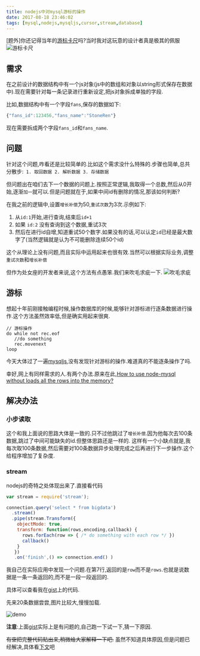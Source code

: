 ```yaml
---
title: nodejs中对mysql游标的操作
date: 2017-08-18 23:46:02
tags: [mysql,nodejs,mysqljs,cursor,stream,database]
---
```


[题外]你还记得当年的[游标卡尺](https://baike.baidu.com/item/游标卡尺/2768806?from=jsfun.info)吗?当时我对这玩意的设计者真是极其的佩服
![游标卡尺](http://ou1djxzjh.bkt.clouddn.com/blog/image/ybkc.jpg-s)

## 需求

在之前设计的数据结构中有一个js对象(js中的数组和对象以string形式保存在数据中).现在需要针对每一条记录进行重新设定,把js对象拆成单独的字段.

比如,数据结构中有一个字段`fans`,保存的数据如下:

```js
{"fans_id":123456,"fans_name":"StoneRen"}
```

现在需要拆成两个字段`fans_id`和`fans_name`.

## 问题

针对这个问题,咋看还是比较简单的.比如这个需求没什么特殊的.步骤也简单,总共分散步:` 1. 取回数据 2. 解析数据 3. 存储数据`

但问题出在咱们去下一个数据的问题上.按照正常逻辑,我取得一个总数,然后从0开始,逐渐`加一`就可以.但是问题就在于,如果中间id有删除的情况,那该如何判断?

在我之前的逻辑中,设置`增长补偿`为50,`重试次数`为3次.示例如下:

<!-- more -->

1. 从`id:1`开始,进行查询,结束后`id+1`
2. 如果 `id:2` 没有查询到这个数据,重试3次
3. 然后在进行id自增,知道重试50个数字.如果没有的话,可以认定`id`已经是最大数字了(当然逻辑就是认为不可能删除连续50个id)

这个从理论上没有问题,而且实际中运用起来也很有效.当然可以根据实际业务,调整`重试次数`和`增长补偿`

但作为处女座的开发者来说,这个方法有点愚笨.我们来吹毛求疵一下.
![吹毛求疵](http://ou1djxzjh.bkt.clouddn.com/blog/image/9150e4e5gw1fae0b431b7g204x04x0ul.gif-s)

## 游标

想起十年前刚接触编程时候,操作数据库的时候,能够针对游标进行逐条数据进行操作.这个方法虽然效率低,但是确实用起来很爽.

```
// 游标操作
do while not rec.eof
   //do something
   rec.movenext
loop
```

今天大体过了一遍[mysqljs](https://github.com/mysqljs/mysql),没有发现针对游标的操作.难道真的不能逐条操作了吗.

幸好,网上有同样需求的人.有两个办法.原来在此,[How to use node-mysql without loads all the rows into the memory?](https://stackoverflow.com/questions/36015279/how-to-use-node-mysql-without-loads-all-the-rows-into-the-memory)


## 解决办法

### 小步读取
这个和我上面说的思路大体是一致的.只不过他跳过了`增长补偿`.因为他每次去100条数据,跳过了中间可能缺失的id.但整体思路还是一样的.
这样有一个小缺点就是,我每次取100条数据,然后需要对100条数据异步处理完成之后再进行下一步操作.这个给程序增加了复杂度.

### stream

nodejs的奇特之处体现出来了.直接看代码

```js
var stream = require('stream');

connection.query('select * from bigdata')
  .stream()
  .pipe(stream.Transform({
    objectMode: true,
    transform: function(rows,encoding,callback) {
      rows.forEach(row => { /* do something with each row */ })
      callback()
    }
   })
   .on('finish',() => connection.end() )
```

我自己在实际应用中发现一个问题.在第7行,返回的是`row`而不是`rows`.也就是说数据是一条一条返回的,而不是一段一段返回的.

具体可以查看我在[gist](https://gist.github.com/StoneRen/b64ff25b43903616ae095dea1961fc8c)上的代码.

先来20条数据尝尝,图片比较大,慢慢加载.

![demo](http://ou1djxzjh.bkt.clouddn.com/blog/image/Kapture_2017-08-18.gif-s?e3)

**注意**:上面[gist](https://gist.github.com/StoneRen/b64ff25b43903616ae095dea1961fc8c)实际上是有问题的,自己跑一下试一下,猜一下原因.

<del>有空把完整代码贴出来,稍微给大家解释一下吧.</del> 虽然不知道具体原因,但是问题已经解决,具体看[下文](/archive/nodejs逐条修改mysql数据-下/)吧